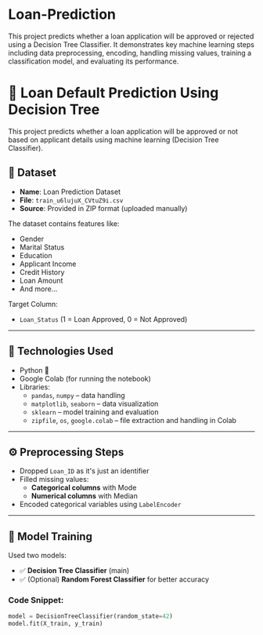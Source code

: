 # Loan-Prediction
 This project predicts whether a loan application will be approved or rejected using a Decision Tree Classifier.  It demonstrates key machine learning steps including data preprocessing, encoding, handling missing values, training a classification model, and evaluating its performance.
# 🏦 Loan Default Prediction Using Decision Tree

This project predicts whether a loan application will be approved or not based on applicant details using machine learning (Decision Tree Classifier).

## 📁 Dataset

- **Name**: Loan Prediction Dataset  
- **File**: `train_u6lujuX_CVtuZ9i.csv`  
- **Source**: Provided in ZIP format (uploaded manually)

The dataset contains features like:
- Gender
- Marital Status
- Education
- Applicant Income
- Credit History
- Loan Amount
- And more...

Target Column:
- `Loan_Status` (1 = Loan Approved, 0 = Not Approved)

---

## 🔧 Technologies Used

- Python 🐍
- Google Colab (for running the notebook)
- Libraries:
  - `pandas`, `numpy` – data handling
  - `matplotlib`, `seaborn` – data visualization
  - `sklearn` – model training and evaluation
  - `zipfile`, `os`, `google.colab` – file extraction and handling in Colab

---

## ⚙️ Preprocessing Steps

- Dropped `Loan_ID` as it's just an identifier
- Filled missing values:
  - **Categorical columns** with Mode
  - **Numerical columns** with Median
- Encoded categorical variables using `LabelEncoder`

---

## 🧠 Model Training

Used two models:
- ✅ **Decision Tree Classifier** (main)
- ✅ (Optional) **Random Forest Classifier** for better accuracy

### Code Snippet:
```python
model = DecisionTreeClassifier(random_state=42)
model.fit(X_train, y_train)
